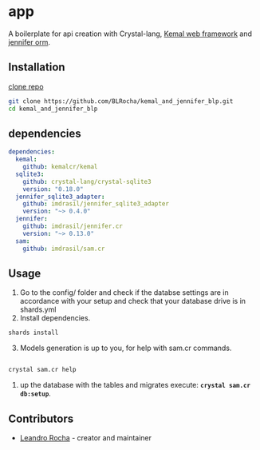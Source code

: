 # app

A boilerplate for api creation with Crystal-lang, [Kemal web framework](https://github.com/kemalcr/kemal) and [jennifer orm](https://github.com/imdrasil/jennifer.cr).

## Installation

[clone repo](https://github.com/BLRocha/kemal_and_jennifer_blp.git)

```sh
git clone https://github.com/BLRocha/kemal_and_jennifer_blp.git
cd kemal_and_jennifer_blp
```

## dependencies
```yml
dependencies:
  kemal:
    github: kemalcr/kemal
  sqlite3:
    github: crystal-lang/crystal-sqlite3
    version: "0.18.0"
  jennifer_sqlite3_adapter:
    github: imdrasil/jennifer_sqlite3_adapter
    version: "~> 0.4.0"
  jennifer:
    github: imdrasil/jennifer.cr
    version: "~> 0.13.0"
  sam:
    github: imdrasil/sam.cr
```
## Usage

1. Go to the config/ folder and check if the databse settings are in accordance with your setup and check that your database drive is in shards.yml
2. Install dependencies.
```bash
shards install
```
3. Models generation is up to you, for help with sam.cr commands.
```bash

crystal sam.cr help
```
1. up the database with the tables and migrates execute: **`crystal sam.cr db:setup`**.

## Contributors

- [Leandro Rocha](https://github.com/BLRocha) - creator and maintainer

